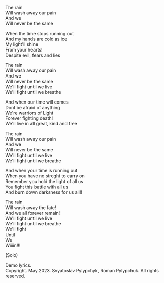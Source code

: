 The rain  
Will wash away our pain  
And we  
Will never be the same  

When the time stops running out  
And my hands are cold as ice  
My light'll shine  
From your hearts!  
Despite evil, fears and lies  

The rain  
Will wash away our pain  
And we  
Will never be the same  
We'll fight until we live  
We'll fight until we breathe  

And when our time will comes   
Dont be afraid of anything  
We're warriors of Light  
Forever fighting death!  
We'll live in all great, kind and free   

The rain  
Will wash away our pain  
And we  
Will never be the same  
We'll fight until we live  
We'll fight until we breathe 

And when your time is running out  
When you have no streght to carry on  
Remember you hold the light of all us  
You fight this battle with all us  
And burn down darksness for us all!!  

The rain  
Will wash away the fate!  
And we all forever remain!  
We'll fight until we live  
We'll fight until we breathe  
We'll fight  
Until  
We  
Wiiiin!!!  

(Solo)  

Demo lyrics.  
Copyright. May 2023. Svyatoslav Pylypchyk, Roman Pylypchuk. All rights reserved.




























